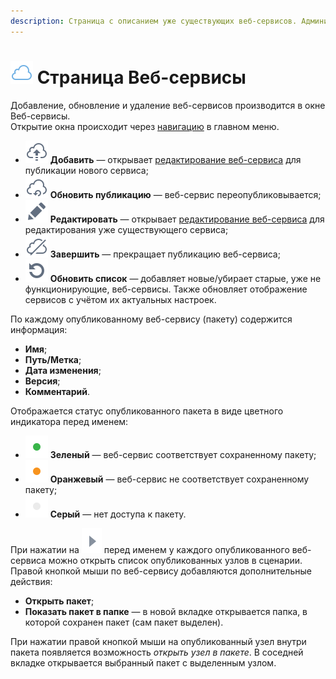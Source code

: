 ```yaml
---
description: Страница с описанием уже существующих веб-сервисов. Администрирование веб-сервисов. Добавление, удаление и изменение. 
---
```

# ![Страница Веб-сервисы](./../../images/icons/common/system-objects/sliced_18x18/icons_common_system-objects_sliced_18x18_web-service_default.svg) Страница Веб-сервисы


Добавление, обновление и удаление веб-сервисов производится в окне Веб-сервисы.  
Открытие окна происходит через [навигацию](./../../interface/main-menu.md#imagesiconssystemtoolbar48x48compasdefaultsvg-navigatsiya) в главном меню.  
* ![](./../../images/icons/common/system-objects/sliced_18x18/publish_default.svg) **Добавить** — открывает [редактирование веб-сервиса](package-publishing-wizard.md) для публикации нового сервиса;
* ![](./../../images/icons/common/system-objects/sliced_18x18/update-web-service_default.svg) **Обновить публикацию** — веб-сервис переопубликовывается;
* ![](./../../images/icons/common/system-objects/sliced_18x18/edit_default.svg) **Редактировать** — открывает [редактирование веб-сервиса](package-publishing-wizard.md) для редактирования уже существующего сервиса;
* ![](./../../images/icons/common/system-objects/sliced_18x18/close-web-service_default.svg) **Завершить** — прекращает публикацию веб-сервиса;
* ![](./../../images/icons/common/system-objects/sliced_18x18/refresh_default.svg) **Обновить список** — добавляет новые/убирает старые, уже не функционирующие, веб-сервисы. Также обновляет отображение сервисов с учётом их актуальных настроек.

По каждому опубликованному веб-сервису (пакету) содержится информация:
* **Имя**;
* **Путь/Метка**;
* **Дата изменения**;
* **Версия**;
* **Комментарий**.

Отображается статус опубликованного пакета в виде цветного индикатора перед именем:
* ![](./../../images/icons/controls/correspondence_default.svg) **Зеленый** — веб-сервис соответствует сохраненному пакету;
* ![](./../../images/icons/controls/inconsistency_default.svg) **Оранжевый** — веб-сервис не соответствует сохраненному пакету;
* ![](./../../images/icons/controls/no-access_default.svg) **Серый** — нет доступа к пакету.


При нажатии на ![](./../../images/extjs-theme/tools/tool-sprites_18x18/arrow-right_default.svg) перед именем у каждого опубликованного веб-сервиса можно открыть список опубликованных узлов в сценарии.   
Правой кнопкой мыши по веб-сервису добавляются дополнительные действия:
* **Открыть пакет**;
* **Показать пакет в папке** — в новой вкладке открывается папка, в которой сохранен пакет (сам пакет выделен).

При нажатии правой кнопкой мыши на опубликованный узел внутри пакета появляется возможность *открыть узел в пакете*. В соседней вкладке открывается выбранный пакет с выделенным узлом.